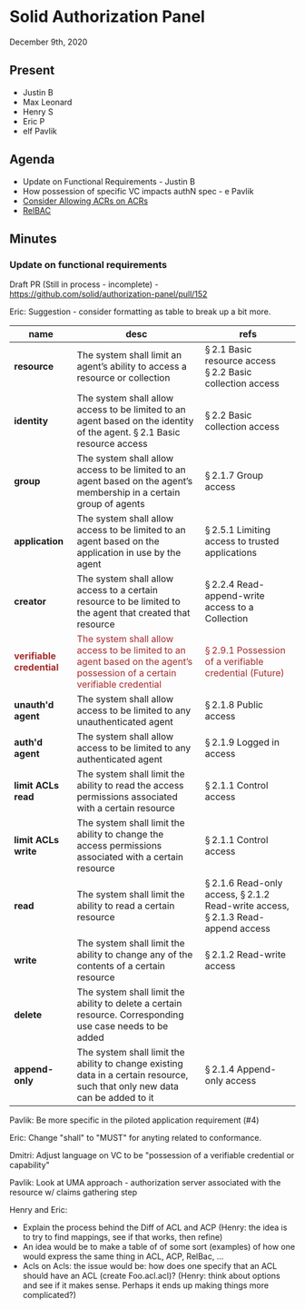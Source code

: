 # Solid Authorization Panel
December 9th, 2020

## Present

- Justin B
- Max Leonard
- Henry S
- Eric P
- elf Pavlik

## Agenda

* Update on Functional Requirements - Justin B
* How possession of specific VC impacts authN spec - e Pavlik
* [Consider Allowing ACRs on ACRs](https://github.com/solid/authorization-panel/issues/151)
* [RelBAC](https://github.com/solid/authorization-panel/issues/150)

## Minutes

### Update on functional requirements

Draft PR (Still in process - incomplete) - https://github.com/solid/authorization-panel/pull/152

Eric: Suggestion - consider formatting as table to break up a bit more.

| name | desc | refs |
| -- | -- | -- |
| **resource** | The system shall limit an agent’s ability to access a resource or collection | § 2.1 Basic resource access<br/>§ 2.2 Basic collection access |
| **identity** | The system shall allow access to be limited to an agent based on the identity of the agent. § 2.1 Basic resource access | § 2.2 Basic collection access |
| **group** | The system shall allow access to be limited to an agent based on the agent’s membership in a certain group of agents | § 2.1.7 Group access |
| **application** | The system shall allow access to be limited to an agent based on the application in use by the agent | § 2.5.1 Limiting access to trusted applications |
| **creator** | The system shall allow access to a certain resource to be limited to the agent that created that resource | § 2.2.4 Read-append-write access to a Collection |
|<span style="color: brown"> **verifiable credential** |<span style="color: brown"> The system shall allow access to be limited to an agent based on the agent’s possession of a certain verifiable credential |<span style="color: brown"> § 2.9.1 Possession of a verifiable credential (Future) |
| **unauth'd agent** | The system shall allow access to be limited to any unauthenticated agent | § 2.1.8 Public access |
| **auth'd agent** | The system shall allow access to be limited to any authenticated agent | § 2.1.9 Logged in access |
| **limit ACLs read** | The system shall limit the ability to read the access permissions associated with a certain resource | § 2.1.1 Control access |
| **limit ACLs write** | The system shall limit the ability to change the access permissions associated with a certain resource | § 2.1.1 Control access |
| **read** | The system shall limit the ability to read a certain resource | § 2.1.6 Read-only access, § 2.1.2 Read-write access, § 2.1.3 Read-append access |
| **write** | The system shall limit the ability to change any of the contents of a certain resource | § 2.1.2 Read-write access |
| **delete** | The system shall limit the ability to delete a certain resource. Corresponding use case needs to be added |
| **append-only** | The system shall limit the ability to change existing data in a certain resource, such that only new data can be added to it | § 2.1.4 Append-only access |

Pavlik: Be more specific in the piloted application requirement (#4)

Eric: Change "shall" to "MUST" for anyting related to conformance.

Dmitri: Adjust language on VC to be "possession of a verifiable credential or capability"

Pavlik: Look at UMA approach - authorization server associated with the resource w/ claims gathering step

Henry and Eric: 
 - Explain the process behind the Diff of ACL and ACP 
    (Henry: the idea is to try to find mappings, see if that works, then refine)
 - An idea would be to make a table of of some sort (examples) of how one would express the same thing in ACL, ACP, RelBac, ...
 - Acls on Acls: the issue would be: how does one specify that an ACL should have an ACL (create Foo.acl.acl)? (Henry: think about options and see if it makes sense. Perhaps it ends up making things more complicated?)
